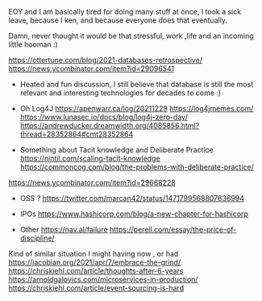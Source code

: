 EOY and I am basically tired for doing many stuff at once, I took a sick leave, because I ken, and because everyone does that eventually.

Damn, never thought it would be that stressful, work ,life and an incoming little hooman :)

https://ottertune.com/blog/2021-databases-retrospective/
https://news.ycombinator.com/item?id=29096541 
- Heated and fun discussion, I still believe that database is still the most relevant and interesting technologies for decades to come :)

- Oh Log4J
https://apenwarr.ca/log/20211229
https://log4jmemes.com/
https://www.lunasec.io/docs/blog/log4j-zero-day/
https://andrewducker.dreamwidth.org/4085856.html?thread=28352864#cmt28352864

- Something about Tacit knowledge and Deliberate Practice
https://nintil.com/scaling-tacit-knowledge
https://commoncog.com/blog/the-problems-with-deliberate-practice/


https://news.ycombinator.com/item?id=29668228

- OSS ?
https://twitter.com/marcan42/status/1471799568807636994


- IPOs
https://www.hashicorp.com/blog/a-new-chapter-for-hashicorp

- Other
https://nav.al/failure
https://perell.com/essay/the-price-of-discipline/

Kind of similar situation I might having now , or had
https://jacobian.org/2021/apr/7/embrace-the-grind/
https://chriskiehl.com/article/thoughts-after-6-years
https://arnoldgalovics.com/microservices-in-production/
https://chriskiehl.com/article/event-sourcing-is-hard


